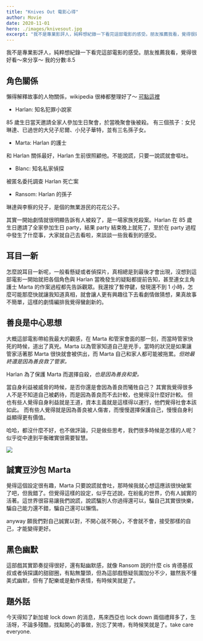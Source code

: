 ```yaml
---
title: "Knives Out 電影心得"
author: Movie
date: 2020-11-01
hero: ./images/knivesout.jpg
excerpt: "我不是專業影評人，純粹想紀錄一下看完這部電影的感受。朋友推薦我看，覺得很好看～來分享～"
---
```


我不是專業影評人，純粹想紀錄一下看完這部電影的感受。朋友推薦我看，覺得很好看～來分享～
我的分數:8.5

## 角色關係

懶得解釋故事的人物關係，wikipedia 很棒都整理好了～ [可點這裡](https://zh.wikipedia.org/wiki/%E9%8B%92%E8%BF%B4%E8%B7%AF%E8%BD%89)

- Harlan: 知名犯罪小說家

85 歲生日當天邀請全家人參加生日聚會，於當晚聚會後被殺。
有三個孩子：女兒琳達、已過世的大兒子尼爾、小兒子華特，並有三名孫子女。

- Marta: Harlan 的護士

和 Harlan 關係最好，Harlan 生前很照顧他。不能說謊，只要一說謊就會嘔吐。

- Blanc: 知名私家偵探

被匿名委托調查 Harlan 死亡案

- Ransom: Harlan 的孫子

琳達與李察的兒子，是個的無業游民的花花公子。

其實一開始劇情就很明顯告訴有人被殺了，是一場家族兇殺案。Harlan 在 85 歲生日邀請了全家參加生日 party，結果 party 結束晚上就死了，至於在 party 過程中發生了什麼事，大家就自己去看啦，來談談一些我看到的感受。

## 耳目一新

怎麼說耳目一新呢，一般看懸疑或者偵探片，真相總是到最後才會出現，沒想到這部電影一開始就把各個角色與 Harlan 當晚發生的疑點都提前告知，甚至連女主角護士 Marta 的作案過程都先告訴觀眾。我還按了暫停鍵，發現還不到 1 小時，怎麼可能那麼快就讓我知道真相，就會讓人更有興趣往下去看劇情做猜想，果真故事不簡單，這樣的劇情編排我覺得蠻創新的。

## 善良是中心思想

大概這部電影帶給我最大的觀感，在 Marta 和管家會面的那一刻，而當時管家快死的時候，道出了真兇。Marta 以為管家知道自己是兇手，當時的狀況是如果讓管家活著那 Marta 很快就會被供出，而 Marta 自己和家人都可能被拖累。_但她最終還是因為善良救了管家。_

Harlan 為了保護 Marta 而選擇自殺，_也是因為善良和愛。_

當自身利益被威脅的時候，是否你還是會因為善良而犧牲自己？
其實我覺得很多人不是不知道自己被虧待，而是因為善良而不去計較，也覺得沒什麼好計較。
但也有些人覺得自身利益就是王道，資本主義就是這樣得以運行，他們覺得社會本該如此。
而有些人覺得就是因為善良被人傷害，而慢慢選擇保護自己，慢慢自身利益顯得更有價值。

哈哈，都沒什麼不好，也不做評論，只是做些思考，我們很多時候是怎樣的人呢？ 似乎從中達到平衡確實很需要智慧。

![](https://i.imgur.com/J2rY5Cd.jpg)

## 誠實豆沙包 Marta

覺得這個設定很有趣，Marta 只要說謊就會吐，那時候我就心想這應該很快破案了吧，但我錯了。但覺得這樣的設定，似乎在述說，在紛亂的世界，仍有人誠實的活著。這世界很容易讓我們說謊，說謊騙別人你過得還可以，騙自己其實很快樂，騙自己能力還不錯，騙自己還可以懶惰。

anyway 願我們對自己誠實以對，不開心就不開心，不會就不會，接受那樣的自己，才能變得更好。

## 黑色幽默

這部戲其實節奏捉得很好，還有點幽默感，就像 Ransom 説的什麼 cis 肯德基叔叔或者偵探講的甜甜圈，有點無釐頭，但為這部戲懸疑氛圍加分不少，雖然我不懂美式幽默，但有了配樂或是動作表情，有時候笑就是了。

## 題外話

今天得知了新加坡 lock down 的消息，馬來西亞也 lock down 兩個禮拜多了，生活呀，不論多殘酷，找點開心的事做，別忘了笑唷，有時候笑就是了。take care everyone.
